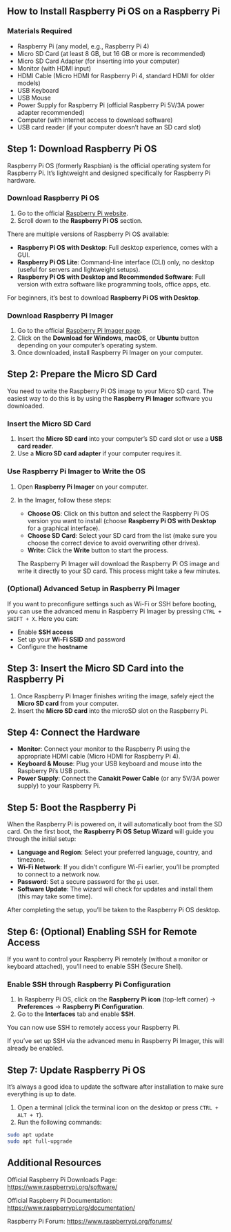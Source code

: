 ## How to Install Raspberry Pi OS on a Raspberry Pi

### Materials Required

- Raspberry Pi (any model, e.g., Raspberry Pi 4)
- Micro SD Card (at least 8 GB, but 16 GB or more is recommended)
- Micro SD Card Adapter (for inserting into your computer)
- Monitor (with HDMI input)
- HDMI Cable (Micro HDMI for Raspberry Pi 4, standard HDMI for older models)
- USB Keyboard
- USB Mouse
- Power Supply for Raspberry Pi (official Raspberry Pi 5V/3A power adapter recommended)
- Computer (with internet access to download software)
- USB card reader (if your computer doesn’t have an SD card slot)

## Step 1: Download Raspberry Pi OS

Raspberry Pi OS (formerly Raspbian) is the official operating system for Raspberry Pi. It’s lightweight and designed specifically for Raspberry Pi hardware.

### Download Raspberry Pi OS

1. Go to the official [Raspberry Pi website](https://www.raspberrypi.org/software/operating-systems/).
2. Scroll down to the **Raspberry Pi OS** section.

There are multiple versions of Raspberry Pi OS available:

- **Raspberry Pi OS with Desktop**: Full desktop experience, comes with a GUI.
- **Raspberry Pi OS Lite**: Command-line interface (CLI) only, no desktop (useful for servers and lightweight setups).
- **Raspberry Pi OS with Desktop and Recommended Software**: Full version with extra software like programming tools, office apps, etc.

For beginners, it’s best to download **Raspberry Pi OS with Desktop**.

### Download Raspberry Pi Imager

1. Go to the official [Raspberry Pi Imager page](https://www.raspberrypi.org/software/).
2. Click on the **Download for Windows**, **macOS**, or **Ubuntu** button depending on your computer’s operating system.
3. Once downloaded, install Raspberry Pi Imager on your computer.

## Step 2: Prepare the Micro SD Card

You need to write the Raspberry Pi OS image to your Micro SD card. The easiest way to do this is by using the **Raspberry Pi Imager** software you downloaded.

### Insert the Micro SD Card

1. Insert the **Micro SD card** into your computer’s SD card slot or use a **USB card reader**.
2. Use a **Micro SD card adapter** if your computer requires it.

### Use Raspberry Pi Imager to Write the OS

1. Open **Raspberry Pi Imager** on your computer.
2. In the Imager, follow these steps:
   - **Choose OS**: Click on this button and select the Raspberry Pi OS version you want to install (choose **Raspberry Pi OS with Desktop** for a graphical interface).
   - **Choose SD Card**: Select your SD card from the list (make sure you choose the correct device to avoid overwriting other drives).
   - **Write**: Click the **Write** button to start the process.

   The Raspberry Pi Imager will download the Raspberry Pi OS image and write it directly to your SD card. This process might take a few minutes.

### (Optional) Advanced Setup in Raspberry Pi Imager

If you want to preconfigure settings such as Wi-Fi or SSH before booting, you can use the advanced menu in Raspberry Pi Imager by pressing `CTRL + SHIFT + X`. Here you can:

- Enable **SSH access**
- Set up your **Wi-Fi SSID** and password
- Configure the **hostname**

## Step 3: Insert the Micro SD Card into the Raspberry Pi

1. Once Raspberry Pi Imager finishes writing the image, safely eject the **Micro SD card** from your computer.
2. Insert the **Micro SD card** into the microSD slot on the Raspberry Pi.

## Step 4: Connect the Hardware

- **Monitor**: Connect your monitor to the Raspberry Pi using the appropriate HDMI cable (Micro HDMI for Raspberry Pi 4).
- **Keyboard & Mouse**: Plug your USB keyboard and mouse into the Raspberry Pi’s USB ports.
- **Power Supply**: Connect the **Canakit Power Cable** (or any 5V/3A power supply) to your Raspberry Pi.

## Step 5: Boot the Raspberry Pi

When the Raspberry Pi is powered on, it will automatically boot from the SD card. On the first boot, the **Raspberry Pi OS Setup Wizard** will guide you through the initial setup:

- **Language and Region**: Select your preferred language, country, and timezone.
- **Wi-Fi Network**: If you didn’t configure Wi-Fi earlier, you’ll be prompted to connect to a network now.
- **Password**: Set a secure password for the `pi` user.
- **Software Update**: The wizard will check for updates and install them (this may take some time).

After completing the setup, you’ll be taken to the Raspberry Pi OS desktop.

## Step 6: (Optional) Enabling SSH for Remote Access

If you want to control your Raspberry Pi remotely (without a monitor or keyboard attached), you’ll need to enable SSH (Secure Shell).

### Enable SSH through Raspberry Pi Configuration

1. In Raspberry Pi OS, click on the **Raspberry Pi icon** (top-left corner) → **Preferences** → **Raspberry Pi Configuration**.
2. Go to the **Interfaces** tab and enable **SSH**.

You can now use SSH to remotely access your Raspberry Pi.

If you’ve set up SSH via the advanced menu in Raspberry Pi Imager, this will already be enabled.

## Step 7: Update Raspberry Pi OS

It’s always a good idea to update the software after installation to make sure everything is up to date.

1. Open a terminal (click the terminal icon on the desktop or press `CTRL + ALT + T`).
2. Run the following commands:

```bash
sudo apt update
sudo apt full-upgrade
```

## Additional Resources

Official Raspberry Pi Downloads Page: https://www.raspberrypi.org/software/

Official Raspberry Pi Documentation: https://www.raspberrypi.org/documentation/

Raspberry Pi Forum: https://www.raspberrypi.org/forums/

